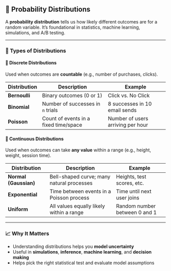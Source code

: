 ## 🎲 Probability Distributions

A **probability distribution** tells us how likely different outcomes are for a random variable. It’s foundational in statistics, machine learning, simulations, and A/B testing.

---

### 📘 Types of Distributions

#### 🔹 Discrete Distributions
Used when outcomes are **countable** (e.g., number of purchases, clicks).

| Distribution        | Description                                      | Example                              |
|---------------------|--------------------------------------------------|--------------------------------------|
| **Bernoulli**        | Binary outcomes (0 or 1)                         | Click vs. No Click                   |
| **Binomial**         | Number of successes in `n` trials                | 8 successes in 10 email sends        |
| **Poisson**          | Count of events in a fixed time/space            | Number of users arriving per hour    |

#### 🔸 Continuous Distributions
Used when outcomes can take **any value** within a range (e.g., height, weight, session time).

| Distribution        | Description                                      | Example                              |
|---------------------|--------------------------------------------------|--------------------------------------|
| **Normal (Gaussian)** | Bell-shaped curve; many natural processes       | Heights, test scores, etc.           |
| **Exponential**       | Time between events in a Poisson process        | Time until next user joins           |
| **Uniform**           | All values equally likely within a range        | Random number between 0 and 1        |

---

### 📈 Why It Matters

- Understanding distributions helps you **model uncertainty**
- Useful in **simulations**, **inference**, **machine learning**, and **decision making**
- Helps pick the right statistical test and evaluate model assumptions
  
